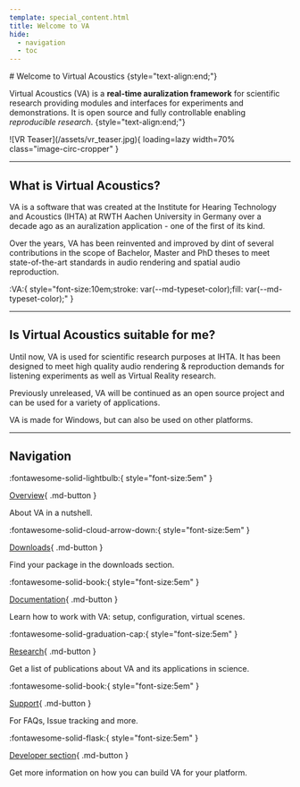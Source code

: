 ```yaml
---
template: special_content.html
title: Welcome to VA
hide:
  - navigation
  - toc
---
```


<div markdown class="grid-container">
<div markdown>
# Welcome to Virtual Acoustics {style="text-align:end;"}

Virtual Acoustics (VA) is a **real-time auralization framework** for scientific research providing modules and interfaces for experiments and demonstrations. It is open source and fully controllable enabling *reproducible research*.
{style="text-align:end;"}
</div>
<div markdown class="grid-container__side">
![VR Teaser](/assets/vr_teaser.jpg){ loading=lazy width=70% class="image-circ-cropper" }
</div>
</div>

-------------

## What is Virtual Acoustics?

VA is a software that was created at the Institute for Hearing Technology and Acoustics (IHTA) at RWTH Aachen University in Germany over a decade ago as an auralization application - one of the first of its kind.

Over the years, VA has been reinvented and improved by dint of several contributions in the scope of Bachelor, Master and PhD theses to meet state-of-the-art standards in audio rendering and spatial audio reproduction.

:VA:{ style="font-size:10em;stroke: var(--md-typeset-color);fill: var(--md-typeset-color);" }

-------------

## Is Virtual Acoustics suitable for me?

Until now, VA is used for scientific research purposes at IHTA.
It has been designed to meet high quality audio rendering & reproduction demands for listening experiments as well as Virtual Reality research.

Previously unreleased, VA will be continued as an open source project and can be used for a variety of applications.

VA is made for Windows, but can also be used on other platforms.

-------------

## Navigation

<div markdown class="grid-container" style="align-items: start;">
<div markdown>
:fontawesome-solid-lightbulb:{ style="font-size:5em" }

[Overview](overview.md){ .md-button }

About VA in a nutshell.
</div>
<div markdown>
:fontawesome-solid-cloud-arrow-down:{ style="font-size:5em" }

[Downloads](download.md){ .md-button }

Find your package in the downloads section.
</div>
<div markdown>
:fontawesome-solid-book:{ style="font-size:5em" }

[Documentation](documentation){ .md-button }

Learn how to work with VA: setup, configuration, virtual scenes.
</div>
<div markdown>
:fontawesome-solid-graduation-cap:{ style="font-size:5em" }

[Research](research.md){ .md-button }

Get a list of publications about VA and its applications in science.
</div>
<div markdown>
:fontawesome-solid-book:{ style="font-size:5em" }

[Support](support.md){ .md-button }

For FAQs, Issue tracking and more.
</div>
<div markdown>
:fontawesome-solid-flask:{ style="font-size:5em" }

[Developer section](../developer.md){ .md-button }

Get more information on how you can build VA for your platform.
</div>
</div>